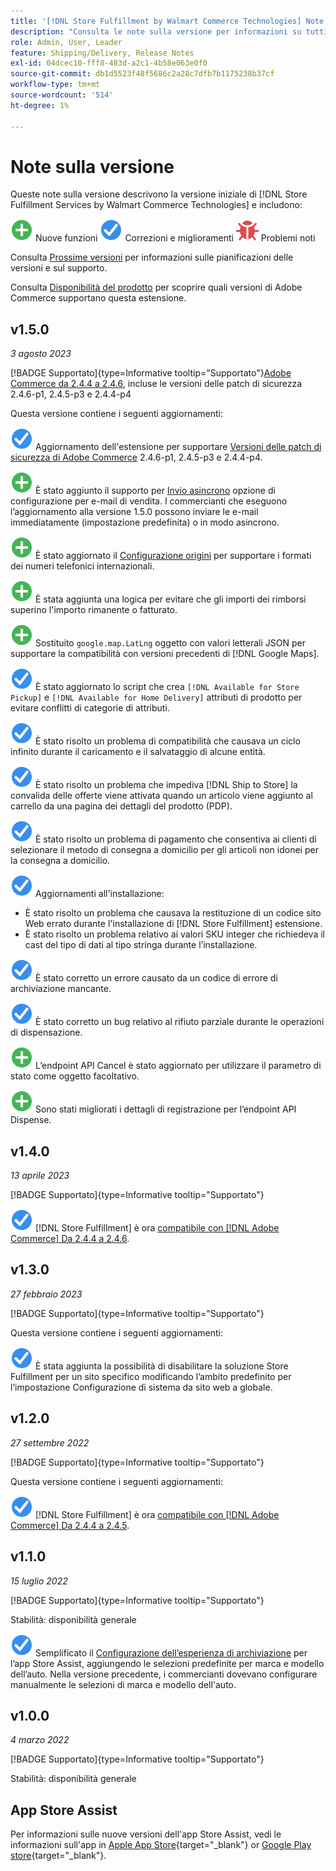 ```yaml
---
title: '[!DNL Store Fulfillment by Walmart Commerce Technologies] Note sulla versione'
description: "Consulta le note sulla versione per informazioni su tutti [!DNL Store Fulfillment by Walmart Commerce Technologies] versioni."
role: Admin, User, Leader
feature: Shipping/Delivery, Release Notes
exl-id: 04dcec10-fff8-483d-a2c1-4b58e063e0f0
source-git-commit: db1d5523f48f5686c2a28c7dfb7b1175238b37cf
workflow-type: tm+mt
source-wordcount: '514'
ht-degree: 1%

---
```


# Note sulla versione

Queste note sulla versione descrivono la versione iniziale di [!DNL Store Fulfillment Services by Walmart Commerce Technologies] e includono:

![Nuovo](../assets/new.svg) Nuove funzioni
![Problema risolto](../assets/fix.svg) Correzioni e miglioramenti
![Problema noto](../assets/bug.svg) Problemi noti

Consulta [Prossime versioni](https://experienceleague.adobe.com/docs/commerce-operations/release/planning/schedule.html) per informazioni sulle pianificazioni delle versioni e sul supporto.

Consulta [Disponibilità del prodotto](https://experienceleague.adobe.com/docs/commerce-operations/release/product-availability.html) per scoprire quali versioni di Adobe Commerce supportano questa estensione.

## v1.5.0

*3 agosto 2023*

[!BADGE Supportato]{type=Informative tooltip="Supportato"}[Adobe Commerce da 2.4.4 a 2.4.6](https://experienceleague.adobe.com/docs/commerce-operations/release/product-availability.html), incluse le versioni delle patch di sicurezza 2.4.6-p1, 2.4.5-p3 e 2.4.4-p4

Questa versione contiene i seguenti aggiornamenti:

![Nuovo](../assets/fix.svg) Aggiornamento dell&#39;estensione per supportare [Versioni delle patch di sicurezza di Adobe Commerce](https://experienceleague.adobe.com/docs/commerce-operations/release/notes/security-patches/overview.html) 2.4.6-p1, 2.4.5-p3 e 2.4.4-p4.

![Nuovo](../assets/new.svg)<!-- WMTP-918 --> È stato aggiunto il supporto per [Invio asincrono](sales-emails.md) opzione di configurazione per e-mail di vendita. I commercianti che eseguono l’aggiornamento alla versione 1.5.0 possono inviare le e-mail immediatamente (impostazione predefinita) o in modo asincrono.

![Nuovo](../assets/new.svg)<!-- WMTP-916--> È stato aggiornato il [Configurazione origini](merchant-store-configuration.md) per supportare i formati dei numeri telefonici internazionali.

![Nuovo](../assets/new.svg) È stata aggiunta una logica per evitare che gli importi dei rimborsi superino l&#39;importo rimanente o fatturato.

![Nuovo](../assets/new.svg)<!-- WMTP-882 --> Sostituito `google.map.LatLng` oggetto con valori letterali JSON per supportare la compatibilità con versioni precedenti di [!DNL Google Maps].

![Problema risolto](../assets/fix.svg)<!-- WMTP- --> È stato aggiornato lo script che crea `[!DNL Available for Store Pickup]` e `[!DNL Available for Home Delivery]` attributi di prodotto per evitare conflitti di categorie di attributi.

![Problema risolto](../assets/fix.svg)<!-- WMTP-915 --> È stato risolto un problema di compatibilità che causava un ciclo infinito durante il caricamento e il salvataggio di alcune entità.

![Problema risolto](../assets/fix.svg)<!-- WMTP-921 --> È stato risolto un problema che impediva [!DNL Ship to Store] la convalida delle offerte viene attivata quando un articolo viene aggiunto al carrello da una pagina dei dettagli del prodotto (PDP).

![Problema risolto](../assets/fix.svg)<!-- WMTP- 932 --> È stato risolto un problema di pagamento che consentiva ai clienti di selezionare il metodo di consegna a domicilio per gli articoli non idonei per la consegna a domicilio.

![Problema risolto](../assets/fix.svg) Aggiornamenti all&#39;installazione:

- <!-- WMTP-880--> È stato risolto un problema che causava la restituzione di un codice sito Web errato durante l&#39;installazione di [!DNL Store Fulfillment] estensione.

- <!-- WMTP-878--> È stato risolto un problema relativo ai valori SKU integer che richiedeva il cast del tipo di dati al tipo stringa durante l’installazione.

![Problema risolto](../assets/fix.svg)<!-- WMTP-915--> È stato corretto un errore causato da un codice di errore di archiviazione mancante.

![Problema risolto](../assets/fix.svg)<!-- WMTP-932 --> È stato corretto un bug relativo al rifiuto parziale durante le operazioni di dispensazione.

![Nuovo](../assets/new.svg)<!-- WMTP-953 --> L’endpoint API Cancel è stato aggiornato per utilizzare il parametro di stato come oggetto facoltativo.

![Nuovo](../assets/new.svg)<!-- WMTP-960 --> Sono stati migliorati i dettagli di registrazione per l’endpoint API Dispense.

## v1.4.0

*13 aprile 2023*

[!BADGE Supportato]{type=Informative tooltip="Supportato"}

![Nuovo](../assets/fix.svg) [!DNL Store Fulfillment] è ora [compatibile con [!DNL Adobe Commerce] Da 2.4.4 a 2.4.6](https://experienceleague.adobe.com/docs/commerce-operations/release/product-availability.html).


## v1.3.0

*27 febbraio 2023*

[!BADGE Supportato]{type=Informative tooltip="Supportato"}

Questa versione contiene i seguenti aggiornamenti:

![Nuovo](../assets/fix.svg)<!-- WMTP-795 --> È stata aggiunta la possibilità di disabilitare la soluzione Store Fulfillment per un sito specifico modificando l’ambito predefinito per l’impostazione Configurazione di sistema da sito web a globale.

## v1.2.0

*27 settembre 2022*

[!BADGE Supportato]{type=Informative tooltip="Supportato"}

Questa versione contiene i seguenti aggiornamenti:

![Nuovo](../assets/fix.svg) [!DNL Store Fulfillment] è ora [compatibile con [!DNL Adobe Commerce] Da 2.4.4 a 2.4.5](https://experienceleague.adobe.com/docs/commerce-operations/release/product-availability.html).


## v1.1.0

*15 luglio 2022*

[!BADGE Supportato]{type=Informative tooltip="Supportato"}

Stabilità: disponibilità generale

![Nuovo](../assets/fix.svg)<!-- WMTP-731 --> Semplificato il [Configurazione dell’esperienza di archiviazione](check-in-experience-setup.md) per l’app Store Assist, aggiungendo le selezioni predefinite per marca e modello dell’auto. Nella versione precedente, i commercianti dovevano configurare manualmente le selezioni di marca e modello dell&#39;auto.

## v1.0.0

*4 marzo 2022*

[!BADGE Supportato]{type=Informative tooltip="Supportato"}

Stabilità: disponibilità generale

## App Store Assist

Per informazioni sulle nuove versioni dell&#39;app Store Assist, vedi le informazioni sull&#39;app in [Apple App Store](https://apps.apple.com/us/app/store-assist-by-walmart/id1609281539){target="_blank"} or [Google Play store](https://play.google.com/store/apps/details?id=com.walmart.faas.storeassist){target="_blank"}.
